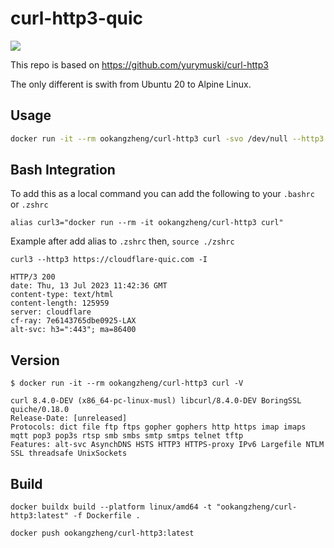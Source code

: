 # curl-http3-quic

[![](https://img.shields.io/docker/pulls/ookangzheng/curl-http3?style=flat-square)](https://hub.docker.com/r/ookangzheng/curl-http3)


This repo is based on https://github.com/yurymuski/curl-http3

The only different is swith from Ubuntu 20 to Alpine Linux.

## Usage

```bash
docker run -it --rm ookangzheng/curl-http3 curl -svo /dev/null --http3 https://cloudflare-quic.com/
```

## Bash Integration

To add this as a local command you can add the following to your `.bashrc` or `.zshrc`

```
alias curl3="docker run --rm -it ookangzheng/curl-http3 curl"
```

Example after add alias to `.zshrc` then, `source ./zshrc`

```
curl3 --http3 https://cloudflare-quic.com -I

HTTP/3 200
date: Thu, 13 Jul 2023 11:42:36 GMT
content-type: text/html
content-length: 125959
server: cloudflare
cf-ray: 7e6143765dbe0925-LAX
alt-svc: h3=":443"; ma=86400
```

## Version

```
$ docker run -it --rm ookangzheng/curl-http3 curl -V

curl 8.4.0-DEV (x86_64-pc-linux-musl) libcurl/8.4.0-DEV BoringSSL quiche/0.18.0
Release-Date: [unreleased]
Protocols: dict file ftp ftps gopher gophers http https imap imaps mqtt pop3 pop3s rtsp smb smbs smtp smtps telnet tftp
Features: alt-svc AsynchDNS HSTS HTTP3 HTTPS-proxy IPv6 Largefile NTLM SSL threadsafe UnixSockets
```

## Build

```
docker buildx build --platform linux/amd64 -t "ookangzheng/curl-http3:latest" -f Dockerfile .

docker push ookangzheng/curl-http3:latest
```
